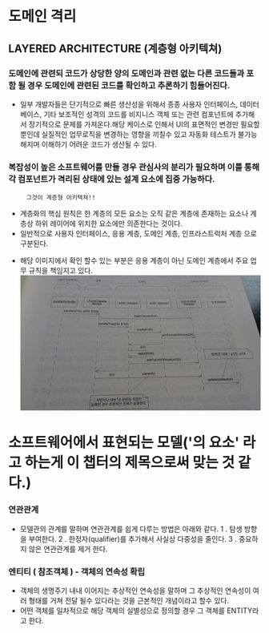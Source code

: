 # 도메인 격리

## LAYERED ARCHITECTURE (계층형 아키텍쳐)

 ### 도메인에 관련되 코드가 상당한 양의 도메인과 관련 없는 다른 코드들과 포함 될 경우 도메인에 관련된 코드를 확인하고 추론하기 힘들어진다. 
 
  - 일부 개발자들은 단기적으로 빠른 생산성을 위해서 종종 사용자 인터페이스, 데이터베이스, 기타 보조적인 성격의 코드를 비지니스 객체 또는 관련  컴포넌트에 
    추가해서 장기적으로 문제를 가져온다.해당 케이스로 인해서 UI의 표면적인 변경만 필요할 뿐인데 실질적인 업무로직을 변경하는 영향을 끼칠수 있고 자동화 테스트가 
    불가능해지며 이해하기 어려운 코드가 생산될 수 있다. 
    
 ###  복잡성이 높은 소프트웨어를 만들 경우 관심사의 분리가 필요하며 이를 통해 각 컴포넌트가 격리된 상태에 있는 설계 요소에 집중 가능하다. 
 ```
      그것이 계층형 아키텍쳐!! 
 ```
  - 계층화의 핵심 원칙은 한 계층의 모든 요소는 오직 같은 계층에 존재하는 요소나 계층상 하위 레이어에 위치한 요소에만 의존한다는 것이다. 
  - 일반적으로 사용자 인터페이스, 응용 계층, 도메인 계층, 인프라스트럭처 계층 으로 구분된다. 
 
 * 해당 이미지에서 확인 할수 있는 부분은 응용 계층이 아닌 도메인 계층에서 주요 업무 규칙을 책임지고 있다.
![layered_architecture_example-151714](https://github.com/fbwotjq/DDD_STUDY/blob/master/CHAPTOR04-05/layered_architecture_example.jpeg)  

# 소프트웨어에서 표현되는 모델('의 요소' 라고 하는게 이 챕터의 제목으로써 맞는 것 같다.)

 ### 연관관계
  - 모델관의 관계를 말하며 연관관계를 쉽게 다루는 방법은 아래와 같다.
   1 . 탐생 방향을 부여한다.
   2 . 한정자(qualifier)를 추가해서 사실상 다중성을 줄인다.
   3 . 중요하지 않은 연관관계를 제거 한다.
   
 ### 엔티티 ( 참조객체 ) - 객체의 연속성 확립
  - 객체의 생명주기 내내 이어지는 추상적인 연속성을 말하며 그 추상적인 연속성이 여러 형태를 거쳐 전달 될수 있다라는 것을 근본적인 개념이라고 할수 있다.
  - 어떤 객체를 일차적으로 해당 객체의 실별성으로 정의할 경우 그 객체를 ENTITY라고 한다.
  
 ### 

